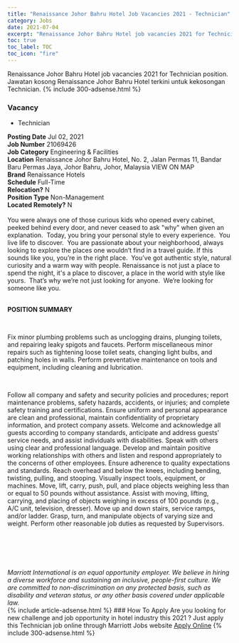 ```yaml
---
title: "Renaissance Johor Bahru Hotel Job Vacancies 2021 - Technician" 
category: Jobs 
date: 2021-07-04 
excerpt: "Renaissance Johor Bahru Hotel job vacancies 2021 for Technician position. Jawatan kosong Renaissance Johor Bahru Hotel terkini untuk kekosongan Technician." 
toc: true 
toc_label: TOC 
toc_icon: "fire" 
--- 
```


Renaissance Johor Bahru Hotel job vacancies 2021 for Technician position. Jawatan kosong Renaissance Johor Bahru Hotel terkini untuk kekosongan Technician. 
{% include 300-adsense.html %} 
### Vacancy 
- Technician 
<div><div><b>Posting Date</b> Jul 02, 2021<br><b>Job Number</b> 21069426<br><b>Job Category</b> Engineering &amp; Facilities<br><b>Location</b> Renaissance Johor Bahru Hotel, No. 2, Jalan Permas 11, Bandar Baru Permas Jaya, Johor Bahru, Johor, Malaysia VIEW ON MAP<br><b>Brand</b> Renaissance Hotels<br><b>Schedule</b> Full-Time<br><b>Relocation?</b> N<br><b>Position Type</b> Non-Management<br><b>Located Remotely?</b> N<br><br><div>    You were always one of those curious kids who opened every cabinet, peeked behind every door, and never ceased to ask "why" when given an explanation.&#160; Today, you bring your personal style to every experience.&#160; You live life to discover.&#160; You are passionate about your neighborhood, always looking to explore the places one wouldn&#8217;t find in a travel guide. If this sounds like you, you&#8217;re in the right place.&#160; You&#8217;ve got authentic style, natural curiosity and a warm way with people. Renaissance is not just a place to spend the night, it's a place to discover, a place in the world with style like yours.&#160; That&#8217;s why we&#8217;re not just looking for anyone.&#160; We&#8217;re looking for someone like you.    </div><br></div><div> <p><strong>POSITION SUMMARY</strong></p> <p>&#160;</p> <p>Fix minor plumbing problems such as unclogging drains, plunging toilets, and repairing leaky spigots and faucets. Perform miscellaneous minor repairs such as tightening loose toilet seats, changing light bulbs, and patching holes in walls. Perform preventative maintenance on tools and equipment, including cleaning and lubrication.</p> <p>&#160;</p> <p>Follow all company and safety and security policies and procedures; report maintenance problems, safety hazards, accidents, or injuries; and complete safety training and certifications. Ensure uniform and personal appearance are clean and professional, maintain confidentiality of proprietary information, and protect company assets. Welcome and acknowledge all guests according to company standards, anticipate and address guests&#8217; service needs, and assist individuals with disabilities. Speak with others using clear and professional language. Develop and maintain positive working relationships with others and listen and respond appropriately to the concerns of other employees. Ensure adherence to quality expectations and standards. Reach overhead and below the knees, including bending, twisting, pulling, and stooping. Visually inspect tools, equipment, or machines. Move, lift, carry, push, pull, and place objects weighing less than or equal to 50 pounds without assistance. Assist with moving, lifting, carrying, and placing of objects weighing in excess of 100 pounds (e.g., A/C unit, television, dresser). Move up and down stairs, service ramps, and/or ladder. Grasp, turn, and manipulate objects of varying size and weight. Perform other reasonable job duties as requested by Supervisors.</p> <p>&#160;</p> <p>&#160;</p> </div> <div> &#160;</div> <em>Marriott International is an equal opportunity employer.&#160;We believe in hiring a diverse workforce and sustaining an inclusive, people-first culture.&#160;We are committed to non-discrimination on&#160;any&#160;protected&#160;basis, such as disability and veteran status, or any other basis covered under applicable law.</em><br></div> 
{% include article-adsense.html %} 
### How To Apply 
Are you looking for new challenge and job opportunity in hotel industry this 2021 ?
Just apply this Technician job online through Marriott Jobs website 
<a href="https://jobs.marriott.com/marriott/jobs/21069426?lang=en-us" class="btn btn--info" target="_blank" rel="nofollow noopenner">Apply Online</a> 
{% include 300-adsense.html %} 
